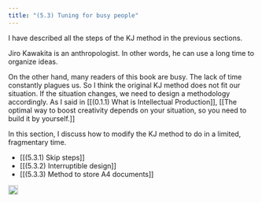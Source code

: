 ```yaml
---
title: "(5.3) Tuning for busy people"
---
```


I have described all the steps of the KJ method in the previous sections.

Jiro Kawakita is an anthropologist. In other words, he can use a long time to organize ideas.

On the other hand, many readers of this book are busy. The lack of time constantly plagues us. So I think the original KJ method does not fit our situation. If the situation changes, we need to design a methodology accordingly. As I said in [[(0.1.1) What is Intellectual Production]], [[The optimal way to boost creativity depends on your situation, so you need to build it by yourself.]]

In this section, I discuss how to modify the KJ method to do in a limited, fragmentary time.

- [[(5.3.1) Skip steps]]
- [[(5.3.2) Interruptible design]]
- [[(5.3.3) Method to store A4 documents]]

<img src='https://scrapbox.io/api/pages/nishio-en/en/icon' alt='en.icon' height="19.5"/>